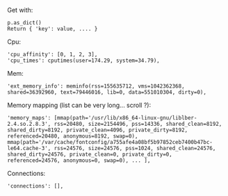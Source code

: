 Get with:

    p.as_dict()
    Return { 'key': value, .... }

Cpu:

    'cpu_affinity': [0, 1, 2, 3], 
    'cpu_times': cputimes(user=174.29, system=34.79),

Mem: 

    'ext_memory_info': meminfo(rss=155635712, vms=1042362368, shared=36392960, text=79446016, lib=0, data=551010304, dirty=0),


Memory mapping (list can be very long... scroll ?):

    'memory_maps': [mmap(path='/usr/lib/x86_64-linux-gnu/liblber-2.4.so.2.8.3', rss=20480, size=2154496, pss=14336, shared_clean=8192, shared_dirty=8192, private_clean=4096, private_dirty=8192, referenced=20480, anonymous=8192, swap=0), mmap(path='/var/cache/fontconfig/a755afe4a08bf5b97852ceb7400b47bc-le64.cache-3', rss=24576, size=24576, pss=1024, shared_clean=24576, shared_dirty=24576, private_clean=0, private_dirty=0, referenced=24576, anonymous=0, swap=0), ... ],

Connections:

    'connections': [],
